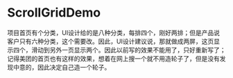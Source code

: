 # ScrollGridDemo
项目首页有个分类，UI设计给的是八种分类，每排四个，刚好两排；但是产品说客户只有六种分类，这个需要改。因此，UI设计建议说，那就做成两屏，这页显示四个，滑动到另外一页显示两个。因此以前写的效果不能用了，只好重新写了；记得美团的首页也有这样的效果，想着在网上搜一个就不用造轮子了，但是没有发现中意的，因此决定自己造一个轮子。

